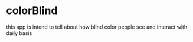 # colorBlind

this app is intend to tell about how blind color people see and interact with daily basis
